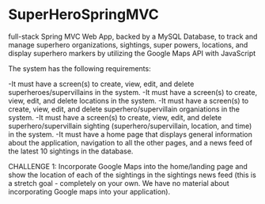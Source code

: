 # SuperHeroSpringMVC

full-stack Spring MVC Web App, backed by a MySQL Database, to track and manage superhero organizations, sightings, super powers, locations, and display superhero markers by utilizing the Google Maps API with JavaScript


The system has the following requirements:

-It must have a screen(s) to create, view, edit, and delete superheroes/supervillains in the system.
-It must have a screen(s) to create, view, edit, and delete locations in the system.
-It must have a screen(s) to create, view, edit, and delete superhero/supervillain organiations in the system.
-It must have a screen(s) to create, view, edit, and delete superhero/supervillain sighting (superhero/supervillain, location, and time) in the system.
-It must have a home page that displays general information about the application, navigation to all the other pages, and a news feed of the latest 10 sightings in the database.

CHALLENGE 1: Incorporate Google Maps into the home/landing page and show the location of each of the sightings in the sightings news feed (this is a stretch goal - completely on your own.  We have no material about incorporating Google maps into your application).
